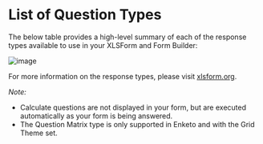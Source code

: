 # List of Question Types

The below table provides a high-level summary of each of the response types available to use in your XLSForm and Form Builder:

![image](/images/question_types/question_types.png)  

For more information on the response types, please visit [xlsform.org](http://xlsform.org/).

_Note:_ 
* Calculate questions are not displayed in your form, but are executed automatically as your form is being answered.
* The Question Matrix type is only supported in Enketo and with the Grid Theme set. 
